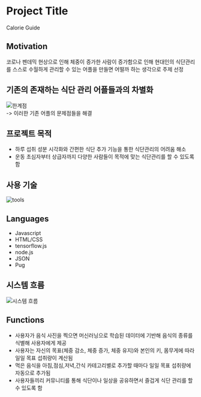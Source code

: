 # Project Title

Calorie Guide

## Motivation

코로나 펜데믹 현상으로 인해 체중이 증가한 사람이 증가함으로 인해 현대인의 식단관리를
스스로 수월하게 관리할 수 있는 어플을 만들면 어떨까 하는 생각으로 주제 선정

## 기존의 존재하는 식단 관리 어플들과의 차별화

![한계점](https://user-images.githubusercontent.com/73628812/151692783-df5dedc4-0072-471b-8ab4-cfee6b838ec3.PNG)
<br>-> 이러한 기존 어플의 문제점들을 해결

## 프로젝트 목적

+ 하루 섭취 성분 시각화와 간편한 식단 추가 기능을 통한 식단관리의 어려움 해소
+ 운동 초심자부터 상급자까지 다양한 사람들이 목적에 맞는 식단관리를 할 수 있도록 함

## 사용 기술

![tools](https://user-images.githubusercontent.com/73628812/151692739-a257082d-0d23-45d5-82f0-22e6f3cae542.PNG)

## Languages

+ Javascript
+ HTML/CSS
+ tensorflow.js
+ node.js
+ JSON
+ Pug

## 시스템 흐름

![시스템 흐름](https://user-images.githubusercontent.com/73628812/151692941-afe5b337-488e-4659-b907-f363bf22fd08.PNG)

## Functions

+ 사용자가 음식 사진을 찍으면 머신러닝으로 학습된 데이터에 기반해 음식의 종류를 식별해 사용자에게 제공
+ 사용자는 자신의 목표(체중 감소, 체중 증가, 체중 유지)와 본인의 키, 몸무게에 따라 일일 목표 섭취량이 계산됨
+ 먹은 음식을 아침,점심,저녁,간식 카테고리별로 추가할 때마다 일일 목표 섭취량에 자동으로 추가됨
+ 사용자들끼리 커뮤니티를 통해 식단이나 일상을 공유하면서 즐겁게 식단 관리를 할 수 있도록 함
